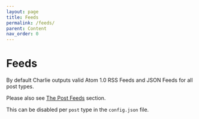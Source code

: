 ```yaml
---
layout: page
title: Feeds
permalink: /feeds/
parent: Content
nav_order: 0
---
```


# Feeds

By default Charlie outputs valid Atom 1.0 RSS Feeds and JSON Feeds for all post types.

Please also see [The Post Feeds](/content-structure/#post-feeds) section.


This can be disabled per `post` type in the `config.json` file.
